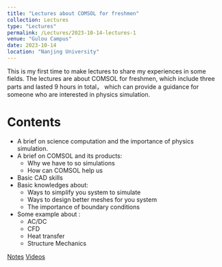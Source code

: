 ```yaml
---
title: "Lectures about COMSOL for freshmen"
collection: Lectures
type: "Lectures"
permalink: /Lectures/2023-10-14-lectures-1
venue: "Gulou Campus"
date: 2023-10-14
location: "Nanjing University"
---
```


This is my first time to make lectures to share my experiences in some fields.
The lectures are about COMSOL for freshmen, which include three parts and lasted 9 hours in total， which can provide a guidance for someone who are interested in physics simulation.

Contents
======
* A brief on science computation and the importance of physics simulation.
* A brief on COMSOL and its products:
    * Why we have to so simulations
    * How can COMSOL help us
* Basic CAD skills
* Basic knowledges about:
    * Ways to simplify you system to simulate
    * Ways to design better meshes for you system
    * The importance of boundary conditions
* Some example about :
    * AC/DC
    * CFD
    * Heat transfer
    * Structure Mechanics

[Notes](http://quantumopticss.github.io/files/Notes_COMSOL) [Videos](http://quantumopticss.github.io/files/Notes_COMSOL)
